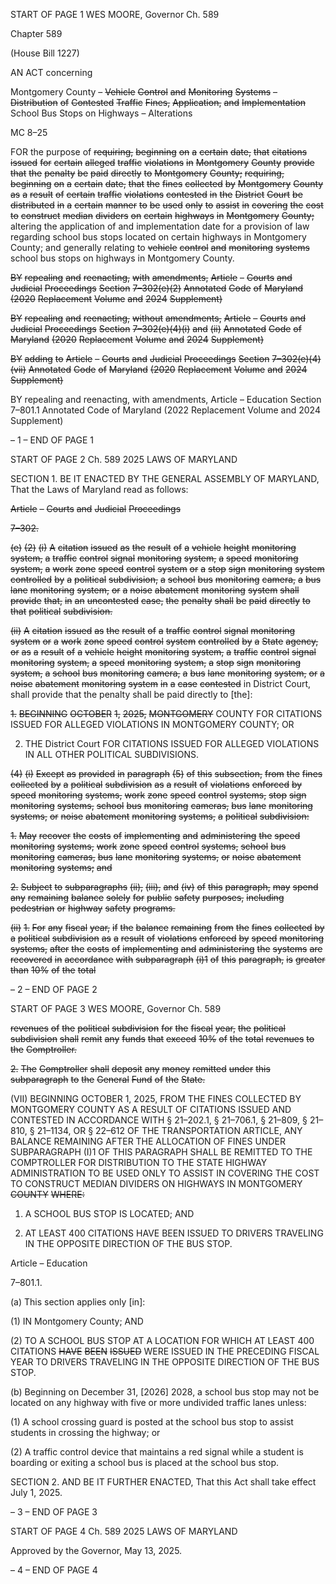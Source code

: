 START OF PAGE 1
WES MOORE, Governor Ch. 589

Chapter 589

(House Bill 1227)

AN ACT concerning

Montgomery County – ~~Vehicle~~ ~~Control~~ ~~and~~ ~~Monitoring~~ ~~Systems~~ ~~–~~
~~Distribution~~ ~~of~~ ~~Contested~~ ~~Traffic~~ ~~Fines,~~ ~~Application,~~ ~~and~~ ~~Implementation~~
School Bus Stops on Highways – Alterations

MC 8–25

FOR the purpose of ~~requiring,~~ ~~beginning~~ ~~on~~ ~~a~~ ~~certain~~ ~~date,~~ ~~that~~ ~~citations~~ ~~issued~~ ~~for~~ ~~certain~~
~~alleged~~ ~~traffic~~ ~~violations~~ ~~in~~ ~~Montgomery~~ ~~County~~ ~~provide~~ ~~that~~ ~~the~~ ~~penalty~~ ~~be~~ ~~paid~~
~~directly~~ ~~to~~ ~~Montgomery~~ ~~County;~~ ~~requiring,~~ ~~beginning~~ ~~on~~ ~~a~~ ~~certain~~ ~~date,~~ ~~that~~ ~~the~~ ~~fines~~
~~collected~~ ~~by~~ ~~Montgomery~~ ~~County~~ ~~as~~ ~~a~~ ~~result~~ ~~of~~ ~~certain~~ ~~traffic~~ ~~violations~~ ~~contested~~ ~~in~~
~~the~~ ~~District~~ ~~Court~~ ~~be~~ ~~distributed~~ ~~in~~ ~~a~~ ~~certain~~ ~~manner~~ ~~to~~ ~~be~~ ~~used~~ ~~only~~ ~~to~~ ~~assist~~ ~~in~~
~~covering~~ ~~the~~ ~~cost~~ ~~to~~ ~~construct~~ ~~median~~ ~~dividers~~ ~~on~~ ~~certain~~ ~~highways~~ ~~in~~ ~~Montgomery~~
~~County;~~ altering the application of and implementation date for a provision of law
regarding school bus stops located on certain highways in Montgomery County; and
generally relating to ~~vehicle~~ ~~control~~ ~~and~~ ~~monitoring~~ ~~systems~~ school bus stops on
highways in Montgomery County.

~~BY~~ ~~repealing~~ ~~and~~ ~~reenacting,~~ ~~with~~ ~~amendments,~~
~~Article~~ ~~–~~ ~~Courts~~ ~~and~~ ~~Judicial~~ ~~Proceedings~~
~~Section~~ ~~7–302(e)(2)~~
~~Annotated~~ ~~Code~~ ~~of~~ ~~Maryland~~
~~(2020~~ ~~Replacement~~ ~~Volume~~ ~~and~~ ~~2024~~ ~~Supplement)~~

~~BY~~ ~~repealing~~ ~~and~~ ~~reenacting,~~ ~~without~~ ~~amendments,~~
~~Article~~ ~~–~~ ~~Courts~~ ~~and~~ ~~Judicial~~ ~~Proceedings~~
~~Section~~ ~~7–302(e)(4)(i)~~ ~~and~~ ~~(ii)~~
~~Annotated~~ ~~Code~~ ~~of~~ ~~Maryland~~
~~(2020~~ ~~Replacement~~ ~~Volume~~ ~~and~~ ~~2024~~ ~~Supplement)~~

~~BY~~ ~~adding~~ ~~to~~
~~Article~~ ~~–~~ ~~Courts~~ ~~and~~ ~~Judicial~~ ~~Proceedings~~
~~Section~~ ~~7–302(e)(4)(vii)~~
~~Annotated~~ ~~Code~~ ~~of~~ ~~Maryland~~
~~(2020~~ ~~Replacement~~ ~~Volume~~ ~~and~~ ~~2024~~ ~~Supplement)~~

BY repealing and reenacting, with amendments,
Article – Education
Section 7–801.1
Annotated Code of Maryland
(2022 Replacement Volume and 2024 Supplement)

– 1 –
END OF PAGE 1

START OF PAGE 2
Ch. 589 2025 LAWS OF MARYLAND

SECTION 1. BE IT ENACTED BY THE GENERAL ASSEMBLY OF MARYLAND,
That the Laws of Maryland read as follows:

~~Article~~ ~~–~~ ~~Courts~~ ~~and~~ ~~Judicial~~ ~~Proceedings~~

~~7–302.~~

~~(e)~~ ~~(2)~~ ~~(i)~~ ~~A~~ ~~citation~~ ~~issued~~ ~~as~~ ~~the~~ ~~result~~ ~~of~~ ~~a~~ ~~vehicle~~ ~~height~~ ~~monitoring~~
~~system,~~ ~~a~~ ~~traffic~~ ~~control~~ ~~signal~~ ~~monitoring~~ ~~system,~~ ~~a~~ ~~speed~~ ~~monitoring~~ ~~system,~~ ~~a~~ ~~work~~ ~~zone~~
~~speed~~ ~~control~~ ~~system~~ ~~or~~ ~~a~~ ~~stop~~ ~~sign~~ ~~monitoring~~ ~~system~~ ~~controlled~~ ~~by~~ ~~a~~ ~~political~~ ~~subdivision,~~
~~a~~ ~~school~~ ~~bus~~ ~~monitoring~~ ~~camera,~~ ~~a~~ ~~bus~~ ~~lane~~ ~~monitoring~~ ~~system,~~ ~~or~~ ~~a~~ ~~noise~~ ~~abatement~~
~~monitoring~~ ~~system~~ ~~shall~~ ~~provide~~ ~~that,~~ ~~in~~ ~~an~~ ~~uncontested~~ ~~case,~~ ~~the~~ ~~penalty~~ ~~shall~~ ~~be~~ ~~paid~~
~~directly~~ ~~to~~ ~~that~~ ~~political~~ ~~subdivision.~~

~~(ii)~~ ~~A~~ ~~citation~~ ~~issued~~ ~~as~~ ~~the~~ ~~result~~ ~~of~~ ~~a~~ ~~traffic~~ ~~control~~ ~~signal~~
~~monitoring~~ ~~system~~ ~~or~~ ~~a~~ ~~work~~ ~~zone~~ ~~speed~~ ~~control~~ ~~system~~ ~~controlled~~ ~~by~~ ~~a~~ ~~State~~ ~~agency,~~ ~~or~~ ~~as~~
~~a~~ ~~result~~ ~~of~~ ~~a~~ ~~vehicle~~ ~~height~~ ~~monitoring~~ ~~system,~~ ~~a~~ ~~traffic~~ ~~control~~ ~~signal~~ ~~monitoring~~ ~~system,~~ ~~a~~
~~speed~~ ~~monitoring~~ ~~system,~~ ~~a~~ ~~stop~~ ~~sign~~ ~~monitoring~~ ~~system,~~ ~~a~~ ~~school~~ ~~bus~~ ~~monitoring~~ ~~camera,~~
~~a~~ ~~bus~~ ~~lane~~ ~~monitoring~~ ~~system,~~ ~~or~~ ~~a~~ ~~noise~~ ~~abatement~~ ~~monitoring~~ ~~system~~ ~~in~~ ~~a~~ ~~case~~ ~~contested~~
in District Court, shall provide that the penalty shall be paid directly to [the]:

~~1.~~ ~~BEGINNING~~ ~~OCTOBER~~ ~~1,~~ ~~2025,~~ ~~MONTGOMERY~~
COUNTY FOR CITATIONS ISSUED FOR ALLEGED VIOLATIONS IN MONTGOMERY
COUNTY; OR

2. THE District Court FOR CITATIONS ISSUED FOR
ALLEGED VIOLATIONS IN ALL OTHER POLITICAL SUBDIVISIONS.

~~(4)~~ ~~(i)~~ ~~Except~~ ~~as~~ ~~provided~~ ~~in~~ ~~paragraph~~ ~~(5)~~ ~~of~~ ~~this~~ ~~subsection,~~ ~~from~~ ~~the~~
~~fines~~ ~~collected~~ ~~by~~ ~~a~~ ~~political~~ ~~subdivision~~ ~~as~~ ~~a~~ ~~result~~ ~~of~~ ~~violations~~ ~~enforced~~ ~~by~~ ~~speed~~
~~monitoring~~ ~~systems,~~ ~~work~~ ~~zone~~ ~~speed~~ ~~control~~ ~~systems,~~ ~~stop~~ ~~sign~~ ~~monitoring~~ ~~systems,~~ ~~school~~
~~bus~~ ~~monitoring~~ ~~cameras,~~ ~~bus~~ ~~lane~~ ~~monitoring~~ ~~systems,~~ ~~or~~ ~~noise~~ ~~abatement~~ ~~monitoring~~
~~systems,~~ ~~a~~ ~~political~~ ~~subdivision:~~

~~1.~~ ~~May~~ ~~recover~~ ~~the~~ ~~costs~~ ~~of~~ ~~implementing~~ ~~and~~ ~~administering~~
~~the~~ ~~speed~~ ~~monitoring~~ ~~systems,~~ ~~work~~ ~~zone~~ ~~speed~~ ~~control~~ ~~systems,~~ ~~school~~ ~~bus~~ ~~monitoring~~
~~cameras,~~ ~~bus~~ ~~lane~~ ~~monitoring~~ ~~systems,~~ ~~or~~ ~~noise~~ ~~abatement~~ ~~monitoring~~ ~~systems;~~ ~~and~~

~~2.~~ ~~Subject~~ ~~to~~ ~~subparagraphs~~ ~~(ii),~~ ~~(iii),~~ ~~and~~ ~~(iv)~~ ~~of~~ ~~this~~
~~paragraph,~~ ~~may~~ ~~spend~~ ~~any~~ ~~remaining~~ ~~balance~~ ~~solely~~ ~~for~~ ~~public~~ ~~safety~~ ~~purposes,~~ ~~including~~
~~pedestrian~~ ~~or~~ ~~highway~~ ~~safety~~ ~~programs.~~

~~(ii)~~ ~~1.~~ ~~For~~ ~~any~~ ~~fiscal~~ ~~year,~~ ~~if~~ ~~the~~ ~~balance~~ ~~remaining~~ ~~from~~ ~~the~~ ~~fines~~
~~collected~~ ~~by~~ ~~a~~ ~~political~~ ~~subdivision~~ ~~as~~ ~~a~~ ~~result~~ ~~of~~ ~~violations~~ ~~enforced~~ ~~by~~ ~~speed~~ ~~monitoring~~
~~systems,~~ ~~after~~ ~~the~~ ~~costs~~ ~~of~~ ~~implementing~~ ~~and~~ ~~administering~~ ~~the~~ ~~systems~~ ~~are~~ ~~recovered~~ ~~in~~
~~accordance~~ ~~with~~ ~~subparagraph~~ ~~(i)1~~ ~~of~~ ~~this~~ ~~paragraph,~~ ~~is~~ ~~greater~~ ~~than~~ ~~10%~~ ~~of~~ ~~the~~ ~~total~~

– 2 –
END OF PAGE 2

START OF PAGE 3
WES MOORE, Governor Ch. 589

~~revenues~~ ~~of~~ ~~the~~ ~~political~~ ~~subdivision~~ ~~for~~ ~~the~~ ~~fiscal~~ ~~year,~~ ~~the~~ ~~political~~ ~~subdivision~~ ~~shall~~ ~~remit~~
~~any~~ ~~funds~~ ~~that~~ ~~exceed~~ ~~10%~~ ~~of~~ ~~the~~ ~~total~~ ~~revenues~~ ~~to~~ ~~the~~ ~~Comptroller.~~

~~2.~~ ~~The~~ ~~Comptroller~~ ~~shall~~ ~~deposit~~ ~~any~~ ~~money~~ ~~remitted~~ ~~under~~
~~this~~ ~~subparagraph~~ ~~to~~ ~~the~~ ~~General~~ ~~Fund~~ ~~of~~ ~~the~~ ~~State.~~

(VII) BEGINNING OCTOBER 1, 2025, FROM THE FINES
COLLECTED BY MONTGOMERY COUNTY AS A RESULT OF CITATIONS ISSUED AND
CONTESTED IN ACCORDANCE WITH § 21–202.1, § 21–706.1, § 21–809, § 21–810, §
21–1134, OR § 22–612 OF THE TRANSPORTATION ARTICLE, ANY BALANCE
REMAINING AFTER THE ALLOCATION OF FINES UNDER SUBPARAGRAPH (I)1 OF THIS
PARAGRAPH SHALL BE REMITTED TO THE COMPTROLLER FOR DISTRIBUTION TO
THE STATE HIGHWAY ADMINISTRATION TO BE USED ONLY TO ASSIST IN COVERING
THE COST TO CONSTRUCT MEDIAN DIVIDERS ON HIGHWAYS IN MONTGOMERY
~~COUNTY~~ ~~WHERE:~~

1. A SCHOOL BUS STOP IS LOCATED; AND

2. AT LEAST 400 CITATIONS HAVE BEEN ISSUED TO
DRIVERS TRAVELING IN THE OPPOSITE DIRECTION OF THE BUS STOP.

Article – Education

7–801.1.

(a) This section applies only [in]:

(1) IN Montgomery County; AND

(2) TO A SCHOOL BUS STOP AT A LOCATION FOR WHICH AT LEAST 400
CITATIONS ~~HAVE~~ ~~BEEN~~ ~~ISSUED~~ WERE ISSUED IN THE PRECEDING FISCAL YEAR TO
DRIVERS TRAVELING IN THE OPPOSITE DIRECTION OF THE BUS STOP.

(b) Beginning on December 31, [2026] 2028, a school bus stop may not be located
on any highway with five or more undivided traffic lanes unless:

(1) A school crossing guard is posted at the school bus stop to assist
students in crossing the highway; or

(2) A traffic control device that maintains a red signal while a student is
boarding or exiting a school bus is placed at the school bus stop.

SECTION 2. AND BE IT FURTHER ENACTED, That this Act shall take effect July
1, 2025.

– 3 –
END OF PAGE 3

START OF PAGE 4
Ch. 589 2025 LAWS OF MARYLAND

Approved by the Governor, May 13, 2025.

– 4 –
END OF PAGE 4